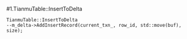 #1.TianmuTable::InsertToDelta

```
TianmuTable::InsertToDelta
--m_delta->AddInsertRecord(current_txn_, row_id, std::move(buf), size);

```